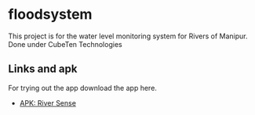 # floodsystem

This project is for the water level monitoring system for Rivers of Manipur.
Done under CubeTen Technologies

## Links and apk

For trying out the app download the app here.
- [APK: River Sense](https://docs.flutter.dev/get-started/codelab](https://drive.google.com/file/d/1VCQN7AsNMPsUV-tJ27R9SldWdrtBi9VD/view?usp=sharing)https://drive.google.com/file/d/1VCQN7AsNMPsUV-tJ27R9SldWdrtBi9VD/view?usp=sharing)


